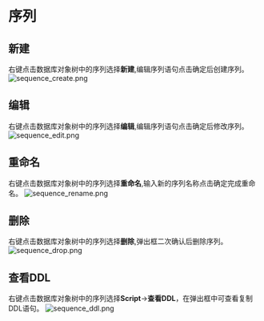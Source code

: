 # 序列

## 新建

右键点击数据库对象树中的序列选择**新建**,编辑序列语句点击确定后创建序列。
![sequence_create.png](/dev/guide/images/database/sequence_create.png)

## 编辑

右键点击数据库对象树中的序列选择**编辑**,编辑序列语句点击确定后修改序列。
![sequence_edit.png](/dev/guide/images/database/sequence_edit.png)

## 重命名

右键点击数据库对象树中的序列选择**重命名**,输入新的序列名称点击确定完成重命名。
![sequence_rename.png](/dev/guide/images/database/sequence_rename.png)

## 删除

右键点击数据库对象树中的序列选择**删除**,弹出框二次确认后删除序列。
![sequence_drop.png](/dev/guide/images/database/sequence_drop.png)

## 查看DDL

右键点击数据库对象树中的序列选择**Script**->**查看DDL**，在弹出框中可查看复制DDL语句。
![sequence_ddl.png](/dev/guide/images/database/sequence_ddl.png)
